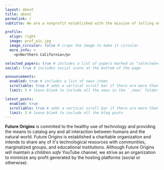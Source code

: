 ```yaml
---
layout: about
title: about
permalink: /
subtitle: We are a nonprofit established with the mission of telling our story and the story of our ancestors, by conveying a multitude of lessons learned through the use of technology. In remembrance of those that came before us, and in dedication to those that will rebuild from the ashes of our once great civilizations. We believe that the <b>future origins</b> of intelligent life on Earth, must begin with the protection of humanity's collective memory and knowledge, and by resisting the forces that intend to distract and spread a pestilence of amnesia across the globe.

profile:
  align: right
  image: prof_pic.jpg
  image_circular: false # crops the image to make it circular
  more_info: >
    <p>Northern California</p>

selected_papers: true # includes a list of papers marked as "selected={true}"
social: true # includes social icons at the bottom of the page

announcements:
  enabled: true # includes a list of news items
  scrollable: true # adds a vertical scroll bar if there are more than 3 news items
  limit: 5 # leave blank to include all the news in the `_news` folder

latest_posts:
  enabled: true
  scrollable: true # adds a vertical scroll bar if there are more than 3 new posts items
  limit: 3 # leave blank to include all the blog posts
---
```


<b>Future Origins</b> is commited to the healthy use of technology and providing the means to catalog any and all interaction between humans and the natural world. Future Origins is established a charitable organization and intends to share any of it's technological resources with communities, marginalized groups, and educational institutions. Although Future Origins will maintain a <i>children safe</i> YouTube channel, we strive as an organization to minimize any profit generated by the hosting platforms (social or otherwise).
